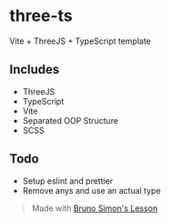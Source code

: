 # three-ts

Vite + ThreeJS + TypeScript template

## Includes
- ThreeJS
- TypeScript
- Vite
- Separated OOP Structure
- SCSS

## Todo 
- Setup eslint and prettier
- Remove anys and use an actual type

> Made with [Bruno Simon's Lesson](https://threejs-journey.com/lessons/code-structuring-for-bigger-projects)